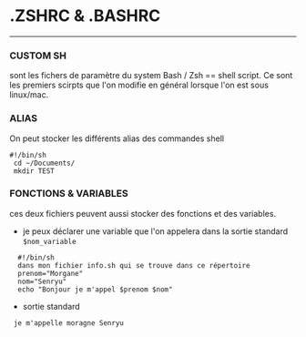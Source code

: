 # .ZSHRC & .BASHRC

----
### CUSTOM SH
sont les fichers de paramètre du system Bash / Zsh == shell script. Ce sont les premiers scirpts que l'on modifie en général lorsque l'on est sous linux/mac.

### ALIAS
On peut stocker les différents alias des commandes shell
~~~shell
#!/bin/sh
 cd ~/Documents/
 mkdir TEST

~~~

### FONCTIONS & VARIABLES
ces deux fichiers peuvent aussi stocker des fonctions et des variables.
 * je peux déclarer une variable que l'on appelera dans la sortie standard `$nom_variable`
~~~shell
  #!/bin/sh
  dans mon fichier info.sh qui se trouve dans ce répertoire
  prenom="Morgane"
  nom="Senryu"
  echo "Bonjour je m'appel $prenom $nom"
~~~

* sortie standard
~~~
 je m'appelle moragne Senryu
~~~
